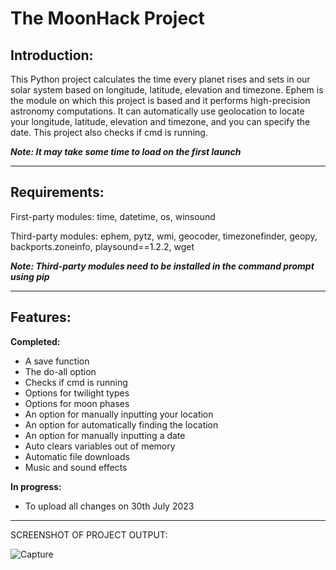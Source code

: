 # The MoonHack Project

## **Introduction:**

This Python project calculates the time every planet rises and sets in our solar system based on longitude, latitude, elevation and timezone.
Ephem is the module on which this project is based and it performs high-precision astronomy computations.
It can automatically use geolocation to locate your longitude, latitude, elevation and timezone, and you can specify the date. This project also checks if cmd is running.

***Note: It may take some time to load on the first launch***
*** ***
## **Requirements:**
First-party modules: time, datetime, os, winsound

Third-party modules: ephem, pytz, wmi, geocoder, timezonefinder, geopy, backports.zoneinfo, playsound==1.2.2, wget

***Note: Third-party modules need to be installed in the command prompt using pip***
*** ***
## **Features:**
**Completed:**
- A save function
- The do-all option
- Checks if cmd is running
- Options for twilight types
- Options for moon phases
- An option for manually inputting your location
- An option for automatically finding the location
- An option for manually inputting a date
- Auto clears variables out of memory
- Automatic file downloads
- Music and sound effects

**In progress:**
- To upload all changes on 30th July 2023
  
*** ***
SCREENSHOT OF PROJECT OUTPUT:

![Capture](https://github.com/slyfalco/The-MoonHack-Project/assets/43293494/c333882e-ff8c-422b-b450-680c24cf1e22)
